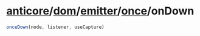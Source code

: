 # [anticore](../../../../../../#reference)/[dom](../../../#reference)/[emitter](../../#reference)/[once](../#reference)/<a name="reference">onDown</a>

```js
onceDown(node, listener, useCapture)
```